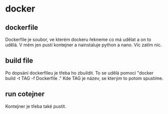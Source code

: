 # docker

## dockerfile

Dockerfile je soubor, ve kterém dockeru řekneme co má udělat a on to udělá. V mém jen pustí kontejner a nainstaluje python a nano. Víc zatím nic.

## build file

Po dopsání dockerfileu je třeba ho zbuildit. To se udělá pomocí "docker build -t TAG -f Dockerfile ." Kde TAG je název, se kterým to potom spustíme.

## run cotejner

Kontejner je třeba také pustit.
